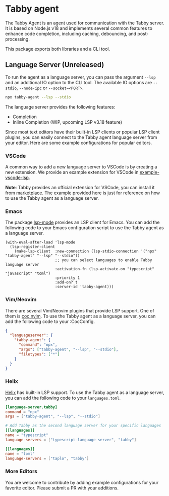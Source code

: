 # Tabby agent

The Tabby Agent is an agent used for communication with the Tabby server. It is based on Node.js v18 and implements several common features to enhance code completion, including caching, debouncing, and post-processing.

This package exports both libraries and a CLI tool.

## Language Server (Unreleased)

To run the agent as a language server, you can pass the argument `--lsp` and an additional IO option to the CLI tool. The available IO options are `--stdio`, `--node-ipc` or `--socket=<PORT>`.

```bash
npx tabby-agent --lsp --stdio
```

The language server provides the following features:

- Completion
- Inline Completion (WIP, upcoming LSP v3.18 feature)

Since most text editors have their built-in LSP clients or popular LSP client plugins, you can easily connect to the Tabby agent language server from your editor. Here are some example configurations for popular editors.

### VSCode

A common way to add a new language server to VSCode is by creating a new extension. We provide an example extension for VSCode in [example-vscode-lsp](https://github.com/tabbyml/tabby/blob/master/clients/example-vscode-lsp).

**Note**: Tabby provides an official extension for VSCode, you can install it from [marketplace](https://marketplace.visualstudio.com/items?itemName=tabbyml.vscode-tabby). The example provided here is just for reference on how to use the Tabby agent as a language server.

### Emacs

The package [lsp-mode](https://github.com/emacs-lsp/lsp-mode) provides an LSP client for Emacs. You can add the following code to your Emacs configuration script to use the Tabby agent as a language server.

```emacs-lisp
(with-eval-after-load 'lsp-mode
  (lsp-register-client
    (make-lsp-client  :new-connection (lsp-stdio-connection '("npx" "tabby-agent" "--lsp" "--stdio"))
                      ;; you can select languages to enable Tabby language server
                      :activation-fn (lsp-activate-on "typescript" "javascript" "toml")
                      :priority 1
                      :add-on? t
                      :server-id 'tabby-agent)))
```

### Vim/Neovim

There are several Vim/Neovim plugins that provide LSP support. One of them is [coc.nvim](https://github.com/neoclide/coc.nvim). To use the Tabby agent as a language server, you can add the following code to your :CocConfig.

```json
{
  "languageserver": {
    "tabby-agent": {
      "command": "npx",
      "args": ["tabby-agent", "--lsp", "--stdio"],
      "filetypes": ["*"]
    }
  }
}
```

### Helix

[Helix](https://helix-editor.com/) has built-in LSP support. To use the Tabby agent as a language server, you can add the following code to your `languages.toml`.

```toml
[language-server.tabby]
command = "npx"
args = ["tabby-agent", "--lsp", "--stdio"]

# Add Tabby as the second language server for your specific languages
[[languages]]
name = "typescript"
language-servers = ["typescript-language-server", "tabby"]

[[languages]]
name = "toml"
language-servers = ["taplo", "tabby"]
```

### More Editors

You are welcome to contribute by adding example configurations for your favorite editor. Please submit a PR with your additions.
